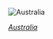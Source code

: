 
![Australia](https://www.gstatic.com/prettyearth/assets/full/2395.jpg)

*[Australia](https://www.google.com/maps/@-31.225325,122.119442,14z/data=!3m1!1e3)*
